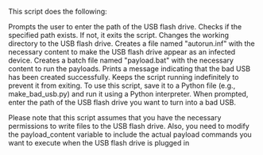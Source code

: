 This script does the following:

Prompts the user to enter the path of the USB flash drive.
Checks if the specified path exists. If not, it exits the script.
Changes the working directory to the USB flash drive.
Creates a file named "autorun.inf" with the necessary content to make the USB flash drive appear as an infected device.
Creates a batch file named "payload.bat" with the necessary content to run the payloads.
Prints a message indicating that the bad USB has been created successfully.
Keeps the script running indefinitely to prevent it from exiting.
To use this script, save it to a Python file (e.g., make_bad_usb.py) and run it using a Python interpreter. When prompted, enter the path of the USB flash drive you want to turn into a bad USB.

Please note that this script assumes that you have the necessary permissions to write files to the USB flash drive. Also, you need to modify the payload_content variable to include the actual payload commands you want to execute when the USB flash drive is plugged in
